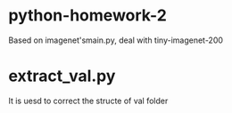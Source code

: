 # python-homework-2
Based on imagenet'smain.py, deal with tiny-imagenet-200
# extract_val.py
It is uesd to correct the structe of val folder
